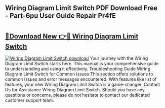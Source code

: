 ## Wiring Diagram Limit Switch PDF Download Free - Part-6pu User Guide Repair Pr4fE

# <h2><a href="http://dfk24x.blite.top/?on=Wiring+Diagram+Limit+Switch">🔗Download New 👉🔴 Wiring Diagram Limit Switch</a></h2>

[![Wiring Diagram Limit Switch download](https://i.imgur.com/lujVjoI.png)](http://dfk24x.blite.top/?on=Wiring+Diagram+Limit+Switch)
Your journey with the Wiring Diagram Limit Switch starts here. This manual is your comprehensive guide to understanding and using it effectively. Troubleshooting Guide Wiring Diagram Limit Switch for Common Issues This section offers solutions to common issues and error messages encountered. With features like list of features, your new Wiring Diagram Limit Switch is a game-changer. Contact Us for Assistance Wiring Diagram Limit Switch. Should you have any questions or concerns, please do not hesitate to contact our dedicated customer support team.
